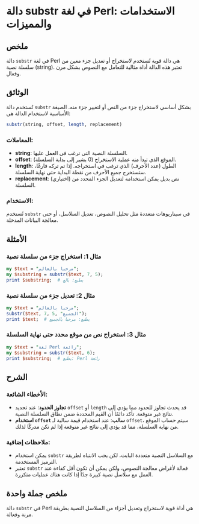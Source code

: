 <!--
Meta Description: # دالة substr في لغة Perl: الاستخدامات والمميزات ## ملخص دالة `substr` في لغة Perl هي دالة قوية تُستخدم لاستخراج أو تعديل جزء معين من سلسلة نصية (stri...
Meta Keywords: substr, perl, السلسلة, text, دالة
-->

# دالة substr في لغة Perl: الاستخدامات والمميزات

## ملخص
دالة `substr` في لغة Perl هي دالة قوية تُستخدم لاستخراج أو تعديل جزء معين من سلسلة نصية (string). تعتبر هذه الدالة أداة مثالية للتعامل مع النصوص بشكل مرن وفعال.

## الوثائق
تُستخدم دالة `substr` بشكل أساسي لاستخراج جزء من النص أو لتغيير جزء منه. الصيغة الأساسية لاستخدام الدالة هي:

```perl
substr(string, offset, length, replacement)
```

### المعاملات:
- **string**: السلسلة النصية التي ترغب في العمل عليها.
- **offset**: الموقع الذي تبدأ منه عملية الاستخراج (0 يشير إلى بداية السلسلة).
- **length**: الطول (عدد الأحرف) الذي ترغب في استخراجه. إذا تم تركه فارغًا، ستستخرج جميع الأحرف من نقطة البداية حتى نهاية السلسلة.
- **replacement**: (اختياري) نص بديل يمكن استخدامه لتعديل الجزء المحدد من السلسلة.

### الاستخدام:
تُستخدم `substr` في سيناريوهات متعددة مثل تحليل النصوص، تعديل السلاسل، أو حتى معالجة البيانات المدخلة.

## الأمثلة
### مثال 1: استخراج جزء من سلسلة نصية
```perl
my $text = "مرحبا بالعالم";
my $substring = substr($text, 7, 5);
print $substring;  # يطبع: بالع
```

### مثال 2: تعديل جزء من سلسلة نصية
```perl
my $text = "مرحبا بالعالم";
substr($text, 7, 5, "الجميع");
print $text;  # يطبع: مرحبا بالجميع
```

### مثال 3: استخراج نص من موقع محدد حتى نهاية السلسلة
```perl
my $text = "لغة Perl رائعة";
my $substring = substr($text, 6);
print $substring;  # يطبع: Perl رائعة
```

## الشرح
### الأخطاء الشائعة:
- **تجاوز الحدود**: عند تحديد `offset` أو `length` قد يحدث تجاوز للحدود مما يؤدي إلى نتائج غير متوقعة. تأكد دائمًا أن القيم المحددة ضمن نطاق السلسلة النصية.
- **استخدام `offset` سالب**: عند استخدام قيمة سالبة لـ `offset`، سيتم حساب الموقع من نهاية السلسلة، مما قد يؤدي إلى نتائج غير متوقعة إذا لم تكن مدركًا لذلك.

### ملاحظات إضافية:
- يمكن استخدام `substr` مع السلاسل النصية متعددة البايت، لكن يجب الانتباه لطريقة الترميز المستخدمة.
- تعتبر `substr` فعالة لأغراض معالجة النصوص، ولكن يمكن أن تكون أقل كفاءة عند العمل مع سلاسل نصية كبيرة جدًا إذا كانت هناك عمليات متكررة.

## ملخص جملة واحدة
دالة `substr` في Perl هي أداة قوية لاستخراج وتعديل أجزاء من السلاسل النصية بطريقة مرنة وفعالة.